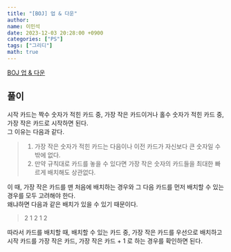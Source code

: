 ```yaml
---
title: "[BOJ] 업 & 다운"
author:
name: 이민석
date: 2023-12-03 20:28:00 +0900
categories: ["PS"]
tags: ["그리디"]
math: true
---
```



[BOJ 업 & 다운](https://www.acmicpc.net/problem/30708)

## 풀이

시작 카드는 짝수 숫자가 적힌 카드 중, 가장 작은 카드이거나 홀수 숫자가 적힌 카드 중, 가장 작은 카드로 시작하면 된다. \
그 이유는 다음과 같다.
>1. 가장 작은 숫자가 적힌 카드는 다음이나 이전 카드가 자신보다 큰 숫자일 수 밖에 없다.
>2. 만약 규칙대로 카드를 놓을 수 있다면 가장 작은 숫자의 카드들을 최대한 빠르게 배치해도 상관없다.

이 때, 가장 작은 카드를 맨 처음에 배치하는 경우와 그 다음 카드를 먼저 배치할 수 있는 경우를 
모두 고려해야 한다.\
왜냐하면 다음과 같은 배치가 있을 수 있기 때문이다.
> 2 1 2 1 2

따라서 카드를 배치할 때, 배치할 수 있는 카드 중, 가장 작은 카드를 우선으로 배치하고 시작 카드를 가장 작은 카드, 가장 작은 카드 + 1 로 하는 경우를 확인하면 된다. 
